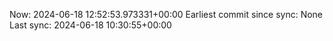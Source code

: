 Now: 2024-06-18 12:52:53.973331+00:00 Earliest commit since sync: None Last sync: 2024-06-18 10:30:55+00:00
